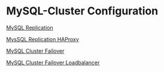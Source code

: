 # MySQL-Cluster Configuration


[MySQL Replication](https://github.com/akhilrajmailbox/MySQL-Database/blob/master/mysql-cluster/pdf-files/mysql-replication.pdf)

[MysSQL Replication HAProxy](https://github.com/akhilrajmailbox/MySQL-Database/blob/master/mysql-cluster/pdf-files/mysql-replication-haproxy.pdf)

[MySQL Cluster Failover](https://github.com/akhilrajmailbox/MySQL-Database/blob/master/mysql-cluster/pdf-files/mysql-cluser-failover.pdf)

[MySQL Cluster Failover Loadbalancer](https://github.com/akhilrajmailbox/MySQL-Database/blob/master/mysql-cluster/pdf-files/cluster-failover-loadbalance-replication.pdf)


